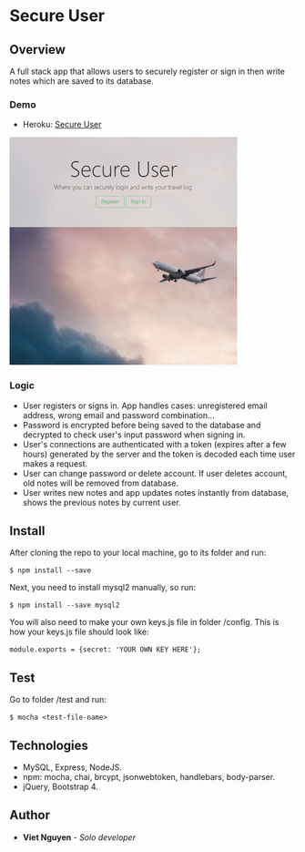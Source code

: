 # Secure User

## Overview
A full stack app that allows users to securely register or sign in then write notes which are saved to its database.

### Demo
* Heroku: [Secure User](https://viet-secure-user.herokuapp.com/)
<img src="https://github.com/nguyendviet/Secure-User/blob/master/github.png" width="400"/>

### Logic
* User registers or signs in. App handles cases: unregistered email address, wrong email and password combination...
* Password is encrypted before being saved to the database and decrypted to check user's input password when signing in.
* User's connections are authenticated with a token (expires after a few hours) generated by the server and the token is decoded each time user makes a request.
* User can change password or delete account. If user deletes account, old notes will be removed from database.
* User writes new notes and app updates notes instantly from database, shows the previous notes by current user.

## Install
After cloning the repo to your local machine, go to its folder and run:
```
$ npm install --save
```
Next, you need to install mysql2 manually, so run:
```
$ npm install --save mysql2
```
You will also need to make your own keys.js file in folder /config. This is how your keys.js file should look like:
```
module.exports = {secret: 'YOUR OWN KEY HERE'};
```

## Test
Go to folder /test and run:
```
$ mocha <test-file-name>
```
## Technologies
* MySQL, Express, NodeJS.
* npm: mocha, chai, brcypt, jsonwebtoken, handlebars, body-parser.
* jQuery, Bootstrap 4.

## Author
* **Viet Nguyen** - *Solo developer*
